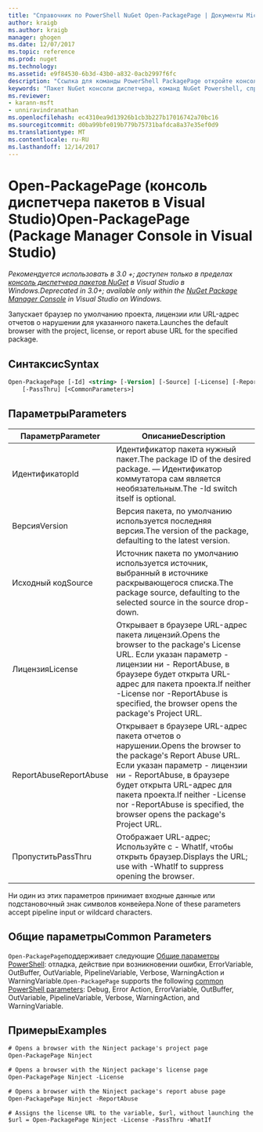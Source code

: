 ```yaml
---
title: "Справочник по PowerShell NuGet Open-PackagePage | Документы Microsoft"
author: kraigb
ms.author: kraigb
manager: ghogen
ms.date: 12/07/2017
ms.topic: reference
ms.prod: nuget
ms.technology: 
ms.assetid: e9f84530-6b3d-43b0-a832-0acb2997f6fc
description: "Ссылка для команды PowerShell PackagePage откройте консоль диспетчера пакетов NuGet в Visual Studio."
keywords: "Пакет NuGet консоли диспетчера, команд NuGet Powershell, справочник по NuGet Powershell, откройте PackagePage"
ms.reviewer:
- karann-msft
- unniravindranathan
ms.openlocfilehash: ec4310ea9d13926b1cb3b227b17016742a70bc16
ms.sourcegitcommit: d0ba99bfe019b779b75731bafdca8a37e35ef0d9
ms.translationtype: MT
ms.contentlocale: ru-RU
ms.lasthandoff: 12/14/2017
---
```

# <a name="open-packagepage-package-manager-console-in-visual-studio"></a><span data-ttu-id="6ca2d-104">Open-PackagePage (консоль диспетчера пакетов в Visual Studio)</span><span class="sxs-lookup"><span data-stu-id="6ca2d-104">Open-PackagePage (Package Manager Console in Visual Studio)</span></span>

<span data-ttu-id="6ca2d-105">*Рекомендуется использовать в 3.0 +; доступен только в пределах [консоль диспетчера пакетов NuGet](Package-Manager-Console.md) в Visual Studio в Windows.*</span><span class="sxs-lookup"><span data-stu-id="6ca2d-105">*Deprecated in 3.0+; available only within the [NuGet Package Manager Console](Package-Manager-Console.md) in Visual Studio on Windows.*</span></span>

<span data-ttu-id="6ca2d-106">Запускает браузер по умолчанию проекта, лицензии или URL-адрес отчетов о нарушении для указанного пакета.</span><span class="sxs-lookup"><span data-stu-id="6ca2d-106">Launches the default browser with the project, license, or report abuse URL for the specified package.</span></span>

## <a name="syntax"></a><span data-ttu-id="6ca2d-107">Синтаксис</span><span class="sxs-lookup"><span data-stu-id="6ca2d-107">Syntax</span></span>

```ps
Open-PackagePage [-Id] <string> [-Version] [-Source] [-License] [-ReportAbuse]
    [-PassThru] [<CommonParameters>]
```

## <a name="parameters"></a><span data-ttu-id="6ca2d-108">Параметры</span><span class="sxs-lookup"><span data-stu-id="6ca2d-108">Parameters</span></span>

| <span data-ttu-id="6ca2d-109">Параметр</span><span class="sxs-lookup"><span data-stu-id="6ca2d-109">Parameter</span></span> | <span data-ttu-id="6ca2d-110">Описание</span><span class="sxs-lookup"><span data-stu-id="6ca2d-110">Description</span></span> |
| --- | --- |
| <span data-ttu-id="6ca2d-111">Идентификатор</span><span class="sxs-lookup"><span data-stu-id="6ca2d-111">Id</span></span> | <span data-ttu-id="6ca2d-112">Идентификатор пакета нужный пакет.</span><span class="sxs-lookup"><span data-stu-id="6ca2d-112">The package ID of the desired package.</span></span> <span data-ttu-id="6ca2d-113">— Идентификатор коммутатора сам является необязательным.</span><span class="sxs-lookup"><span data-stu-id="6ca2d-113">The -Id switch itself is optional.</span></span> |
| <span data-ttu-id="6ca2d-114">Версия</span><span class="sxs-lookup"><span data-stu-id="6ca2d-114">Version</span></span> | <span data-ttu-id="6ca2d-115">Версия пакета, по умолчанию используется последняя версия.</span><span class="sxs-lookup"><span data-stu-id="6ca2d-115">The version of the package, defaulting to the latest version.</span></span> |
| <span data-ttu-id="6ca2d-116">Исходный код</span><span class="sxs-lookup"><span data-stu-id="6ca2d-116">Source</span></span> | <span data-ttu-id="6ca2d-117">Источник пакета по умолчанию используется источник, выбранный в источнике раскрывающегося списка.</span><span class="sxs-lookup"><span data-stu-id="6ca2d-117">The package source, defaulting to the selected source in the source drop-down.</span></span> |
| <span data-ttu-id="6ca2d-118">Лицензия</span><span class="sxs-lookup"><span data-stu-id="6ca2d-118">License</span></span> | <span data-ttu-id="6ca2d-119">Открывает в браузере URL-адрес пакета лицензий.</span><span class="sxs-lookup"><span data-stu-id="6ca2d-119">Opens the browser to the package's License URL.</span></span> <span data-ttu-id="6ca2d-120">Если указан параметр - лицензии ни - ReportAbuse, в браузере будет открыта URL-адрес для пакета проекта.</span><span class="sxs-lookup"><span data-stu-id="6ca2d-120">If neither -License nor -ReportAbuse is specified, the browser opens the package's Project URL.</span></span> |
| <span data-ttu-id="6ca2d-121">ReportAbuse</span><span class="sxs-lookup"><span data-stu-id="6ca2d-121">ReportAbuse</span></span> | <span data-ttu-id="6ca2d-122">Открывает в браузере URL-адрес пакета отчетов о нарушении.</span><span class="sxs-lookup"><span data-stu-id="6ca2d-122">Opens the browser to the package's Report Abuse URL.</span></span> <span data-ttu-id="6ca2d-123">Если указан параметр - лицензии ни - ReportAbuse, в браузере будет открыта URL-адрес для пакета проекта.</span><span class="sxs-lookup"><span data-stu-id="6ca2d-123">If neither -License nor -ReportAbuse is specified, the browser opens the package's Project URL.</span></span> |
| <span data-ttu-id="6ca2d-124">Пропустить</span><span class="sxs-lookup"><span data-stu-id="6ca2d-124">PassThru</span></span> | <span data-ttu-id="6ca2d-125">Отображает URL-адрес; Используйте с - WhatIf, чтобы открыть браузер.</span><span class="sxs-lookup"><span data-stu-id="6ca2d-125">Displays the URL; use with -WhatIf to suppress opening the browser.</span></span> |

<span data-ttu-id="6ca2d-126">Ни один из этих параметров принимает входные данные или подстановочный знак символов конвейера.</span><span class="sxs-lookup"><span data-stu-id="6ca2d-126">None of these parameters accept pipeline input or wildcard characters.</span></span>

## <a name="common-parameters"></a><span data-ttu-id="6ca2d-127">Общие параметры</span><span class="sxs-lookup"><span data-stu-id="6ca2d-127">Common Parameters</span></span>

<span data-ttu-id="6ca2d-128">`Open-PackagePage`поддерживает следующие [Общие параметры PowerShell](http://go.microsoft.com/fwlink/?LinkID=113216): отладка, действие при возникновении ошибки, ErrorVariable, OutBuffer, OutVariable, PipelineVariable, Verbose, WarningAction и WarningVariable.</span><span class="sxs-lookup"><span data-stu-id="6ca2d-128">`Open-PackagePage` supports the following [common PowerShell parameters](http://go.microsoft.com/fwlink/?LinkID=113216): Debug, Error Action, ErrorVariable, OutBuffer, OutVariable, PipelineVariable, Verbose, WarningAction, and WarningVariable.</span></span>

## <a name="examples"></a><span data-ttu-id="6ca2d-129">Примеры</span><span class="sxs-lookup"><span data-stu-id="6ca2d-129">Examples</span></span>

```ps
# Opens a browser with the Ninject package's project page
Open-PackagePage Ninject

# Opens a browser with the Ninject package's license page
Open-PackagePage Ninject -License

# Opens a browser with the Ninject package's report abuse page  
Open-PackagePage Ninject -ReportAbuse

# Assigns the license URL to the variable, $url, without launching the browser
$url = Open-PackagePage Ninject -License -PassThru -WhatIf
```